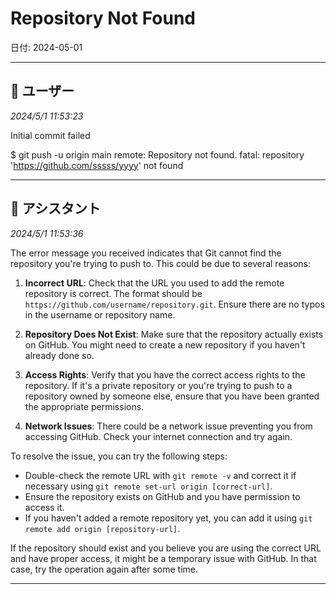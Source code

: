 # Repository Not Found

日付: 2024-05-01

---

## 👤 ユーザー
*2024/5/1 11:53:23*

Initial commit failed

$ git push -u origin main
remote: Repository not found.
fatal: repository 'https://github.com/sssss/yyyy' not found

---

## 🤖 アシスタント
*2024/5/1 11:53:36*

The error message you received indicates that Git cannot find the repository you're trying to push to. This could be due to several reasons:

1. **Incorrect URL**: Check that the URL you used to add the remote repository is correct. The format should be `https://github.com/username/repository.git`. Ensure there are no typos in the username or repository name.

2. **Repository Does Not Exist**: Make sure that the repository actually exists on GitHub. You might need to create a new repository if you haven't already done so.

3. **Access Rights**: Verify that you have the correct access rights to the repository. If it's a private repository or you're trying to push to a repository owned by someone else, ensure that you have been granted the appropriate permissions.

4. **Network Issues**: There could be a network issue preventing you from accessing GitHub. Check your internet connection and try again.

To resolve the issue, you can try the following steps:

- Double-check the remote URL with `git remote -v` and correct it if necessary using `git remote set-url origin [correct-url]`.
- Ensure the repository exists on GitHub and you have permission to access it.
- If you haven't added a remote repository yet, you can add it using `git remote add origin [repository-url]`.

If the repository should exist and you believe you are using the correct URL and have proper access, it might be a temporary issue with GitHub. In that case, try the operation again after some time.

---
